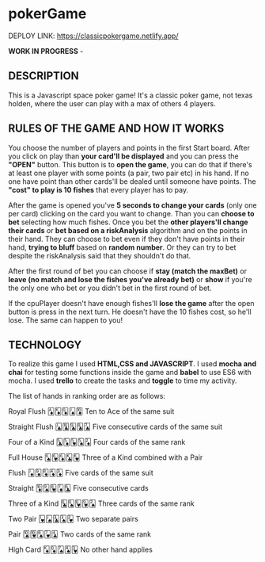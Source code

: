 # pokerGame


DEPLOY LINK: https://classicpokergame.netlify.app/

**WORK IN PROGRESS** - 

## DESCRIPTION

This is a Javascript space poker game! It's a classic poker game, not texas holden, where the user can play with a max of others 4 players.

## RULES OF THE GAME AND HOW IT WORKS

You choose the number of players and points in the first Start board. After you click on play than **your card'll be displayed** and you can press the **"OPEN"** button. 
This button is to **open the game**, you can do that if there's at least one player with some points (a pair, two pair etc) in his hand. If no one have point than other cards'll be dealed until someone have points. The **"cost" to play is 10 fishes** that every player has to pay.

After the game is opened you've **5 seconds to change your cards** (only one per card) clicking on the card you want to change. Than you can **choose to bet** selecting how much fishes. Once you bet the **other players'll change their cards** or **bet based on a riskAnalysis** algorithm and on the points in their hand. They can choose to bet even if they don't have points in their hand, **trying to bluff** based on **random number**. Or they can try to bet despite the riskAnalysis said that they shouldn't do that.

After the first round of bet you can choose if **stay (match the maxBet)** or **leave (no match and lose the fishes you've already bet)** or **show** if you're the only one who bet or you didn't bet in the first round of bet.

If the cpuPlayer doesn't have enough fishes'll **lose the game** after the open button is press in the next turn. He doesn't have the 10 fishes cost, so he'll lose. The same can happen to you!

## TECHNOLOGY

To realize this game I used **HTML,CSS and JAVASCRIPT**. I used **mocha and chai** for testing some functions inside the game and **babel** to use ES6 with mocha. I used **trello** to create the tasks and **toggle** to time my activity. 

The list of hands in ranking order are as follows:

Royal Flush	🃁🃎🃍🃋🃊	Ten to Ace of the same suit

Straight Flush	🃛🃚🃙🃘🃗	Five consecutive cards of the same suit

Four of a Kind	🃕🃅🂵🂥🃂	Four cards of the same rank

Full House	🂦🂶🃆🃞🂾	Three of a Kind combined with a Pair

Flush	🃋🃉🃈🃄🃃	Five cards of the same suit

Straight	🃊🂩🂸🃇🃖	Five consecutive cards

Three of a Kind	🃝🂭🂽🂹🂢	Three cards of the same rank

Two Pair	🂻🂫🃓🂣🂲	Two separate pairs

Pair	🂪🂺🂨🂷🃔	Two cards of the same rank

High Card	🃎🃍🂧🂤🂳	No other hand applies


